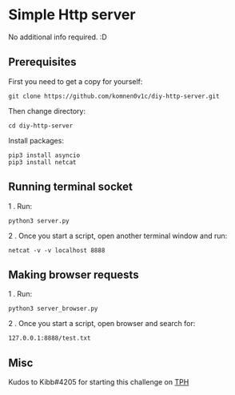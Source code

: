 # Simple Http server
No additional info required. :D


## Prerequisites
First you need to get a copy for yourself:

```commandline
git clone https://github.com/komnen0v1c/diy-http-server.git
```
Then change directory:
```commandline
cd diy-http-server
```
Install packages:

``` commandline
pip3 install asyncio
pip3 install netcat
```

## Running terminal socket

1 . Run:
```commandline
python3 server.py
```

2 . Once you start a script, open another terminal window and run:

```commandline
netcat -v -v localhost 8888
```

## Making browser requests

1 . Run:
```commandline
python3 server_browser.py
```

2 . Once you start a script, open browser and search for:

```commandline
127.0.0.1:8888/test.txt
```

## Misc
Kudos to Kibb#4205 for starting this challenge on [TPH](https://theprogrammershangout.com/resources/projects/http-project-guide/intro.md)
